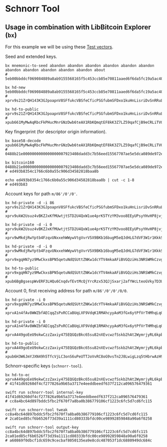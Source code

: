 # Schnorr Tool

## Usage in combination with LibBitcoin Explorer (`bx`)

For this example we will be using these [Test vectors](https://github.com/bitcoin/bips/blob/master/bip-0086.mediawiki#Test_vectors).

Seed and extended keys.

    bx mnemonic-to-seed abandon abandon abandon abandon abandon abandon abandon abandon abandon abandon abandon about
    # 5eb00bbddcf069084889a8ab9155568165f5c453ccb85e70811aaed6f6da5fc19a5ac40b389cd370d086206dec8aa6c43daea6690f20ad3d8d48b2d2ce9e38e4

    bx hd-new 5eb00bbddcf069084889a8ab9155568165f5c453ccb85e70811aaed6f6da5fc19a5ac40b389cd370d086206dec8aa6c43daea6690f20ad3d8d48b2d2ce9e38e4
    # xprv9s21ZrQH143K3GJpoapnV8SFfukcVBSfeCficPSGfubmSFDxo1kuHnLisriDvSnRRuL2Qrg5ggqHKNVpxR86QEC8w35uxmGoggxtQTPvfUu

    bx hd-to-public xprv9s21ZrQH143K3GJpoapnV8SFfukcVBSfeCficPSGfubmSFDxo1kuHnLisriDvSnRRuL2Qrg5ggqHKNVpxR86QEC8w35uxmGoggxtQTPvfUu
    # xpub661MyMwAqRbcFkPHucMnrGNzDwb6teAX1RbKQmqtEF8kK3Z7LZ59qafCjB9eCRLiTVG3uxBxgKvRgbubRhqSKXnGGb1aoaqLrpMBDrVxga8

Key fingerprint (for descriptor origin information). 

    bx base58-decode xpub661MyMwAqRbcFkPHucMnrGNzDwb6teAX1RbKQmqtEF8kK3Z7LZ59qafCjB9eCRLiTVG3uxBxgKvRgbubRhqSKXnGGb1aoaqLrpMBDrVxga8
    # 0488b21e0000000000000000007923408dadd3c7b56eed15567707ae5e5dca089de972e07f3b860450e2a3b70e03d902f35f560e0470c63313c7369168d9d7df2d49bf295fd9fb7cb109ccee0494c7fe61f5

    bx bitcoin160 0488b21e0000000000000000007923408dadd3c7b56eed15567707ae5e5dca089de972e07f3b860450e2a3b70e03d902f35f560e0470c63313c7369168d9d7df2d49bf295fd9fb7cb109ccee0494c7fe61f5
    # ed493b8354c1766c6b0a55c906d34582818baa8b

    echo ed493b8354c1766c6b0a55c906d34582818baa8b | cut -c 1-8
    # ed493b83

Account keys for path `m/86'/0'/0'`.

    bx hd-private -d -i 86 xprv9s21ZrQH143K3GJpoapnV8SFfukcVBSfeCficPSGfubmSFDxo1kuHnLisriDvSnRRuL2Qrg5ggqHKNVpxR86QEC8w35uxmGoggxtQTPvfUu
    # xprv9ukW2Usuz4vBKZJxKfMUwtjtSTD2U4QxW1ue4prK5TYzYM3voo8EEyUPsyYHvHP8jvj9w4Xr6SAdpEGEDVfpQm8q1puVtRTUidX4mgrouHH

    bx hd-private -d -i 0 xprv9ukW2Usuz4vBKZJxKfMUwtjtSTD2U4QxW1ue4prK5TYzYM3voo8EEyUPsyYHvHP8jvj9w4Xr6SAdpEGEDVfpQm8q1puVtRTUidX4mgrouHH
    # xprv9wMkdjRwYptb4FzqvUNxxehWWywVtgVvrV5X9BKb16bugM5eQJdHLG7dVF3W1r1KkkSHN3s3txMNMEcisTRLK2ogyU4mek8eAPfXkfUqhhG

    bx hd-private -d -i 0 xprv9wMkdjRwYptb4FzqvUNxxehWWywVtgVvrV5X9BKb16bugM5eQJdHLG7dVF3W1r1KkkSHN3s3txMNMEcisTRLK2ogyU4mek8eAPfXkfUqhhG
    # xprv9xgqHN7yz9MwCkxsBPN5qetuNdQSUttZNKw1dcYTV4mkaAFiBVGQziHs3NRSWMkCzvgjEe3n9xV8oYywvM8at9yRqyaZVz6TYYhX98VjsUk

    bx hd-to-public xprv9xgqHN7yz9MwCkxsBPN5qetuNdQSUttZNKw1dcYTV4mkaAFiBVGQziHs3NRSWMkCzvgjEe3n9xV8oYywvM8at9yRqyaZVz6TYYhX98VjsUk
    # xpub6BgBgsespWvERF3LHQu6CnqdvfEvtMcQjYrcRzx53QJjSxarj2afYWcLteoGVky7D3UKDP9QyrLprQ3VCECoY49yfdDEHGCtMMj92pReUsQ


Account 0, first receiving address for path `m/86'/0'/0'/0/0`.

    bx hd-private -i 0 xprv9xgqHN7yz9MwCkxsBPN5qetuNdQSUttZNKw1dcYTV4mkaAFiBVGQziHs3NRSWMkCzvgjEe3n9xV8oYywvM8at9yRqyaZVz6TYYhX98VjsUk
    # xprvA1n4fAv8WWZbfAECqqZsPxRCCaBUqLXF9VdqK1RMAhcyyAoM3fGx6ytPfVrTHMhqLqGLJP4pgLBsQKYb53tnM3vSDPS6U756uWfrF2TpcXS

    bx hd-private -i 0 xprvA1n4fAv8WWZbfAECqqZsPxRCCaBUqLXF9VdqK1RMAhcyyAoM3fGx6ytPfVrTHMhqLqGLJP4pgLBsQKYb53tnM3vSDPS6U756uWfrF2TpcXS
    # xprvA449goEeU9okwCzzZaxiy475EQGQzBkc65su82nXEvcwzfSskb2hAt2WymrjyRL6kpbVTGL3cKtp9herYXSjjQ1j4stsXXiRF7kXkCacK3T

    bx hd-to-public xprvA449goEeU9okwCzzZaxiy475EQGQzBkc65su82nXEvcwzfSskb2hAt2WymrjyRL6kpbVTGL3cKtp9herYXSjjQ1j4stsXXiRF7kXkCacK3T
    # xpub6H3W6JmYJXN49h5TfcVjLC3onS6uPeUTTJoVvRC8oG9vsTn2J8LwigLzq5tHbrwAzH9DGo6ThGUdWsqce8dGfwHVBxSbixjDADGGdzF7t2B

Schnorr-specific keys (`schnorr-tool`).

    bx hd-to-ec xprvA449goEeU9okwCzzZaxiy475EQGQzBkc65su82nXEvcwzfSskb2hAt2WymrjyRL6kpbVTGL3cKtp9herYXSjjQ1j4stsXXiRF7kXkCacK3T
    # 41f41d69260df4cf277826a9b65a3717e4eeddbeedf637f212ca096576479361

    swift run schnorr-tool internal-key 41f41d69260df4cf277826a9b65a3717e4eeddbeedf637f212ca096576479361
    # cc8a4bc64d897bddc5fbc2f670f7a8ba0b386779106cf1223c6fc5d7cd6fc115

    swift run schnorr-tool tweak cc8a4bc64d897bddc5fbc2f670f7a8ba0b386779106cf1223c6fc5d7cd6fc115
    # 2ca01ed85cf6b6526f73d39a1111cd80333bfdc00ce98992859848a90a6f0258

    swift run schnorr-tool output-key cc8a4bc64d897bddc5fbc2f670f7a8ba0b386779106cf1223c6fc5d7cd6fc115 2ca01ed85cf6b6526f73d39a1111cd80333bfdc00ce98992859848a90a6f0258
    # a60869f0dbcf1dc659c9cecbaf8050135ea9e8cdc487053f1dc6880949dc684c
